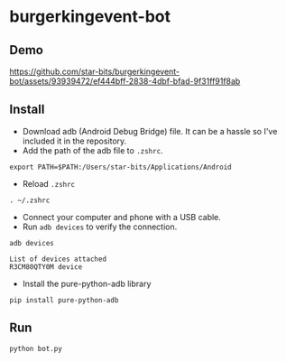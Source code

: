 # burgerkingevent-bot

## Demo
https://github.com/star-bits/burgerkingevent-bot/assets/93939472/ef444bff-2838-4dbf-bfad-9f31ff91f8ab

## Install
- Download adb (Android Debug Bridge) file. It can be a hassle so I've included it in the repository.
- Add the path of the adb file to `.zshrc`.
```shell
export PATH=$PATH:/Users/star-bits/Applications/Android
```
- Reload `.zshrc`
```shell
. ~/.zshrc
```
- Connect your computer and phone with a USB cable.
- Run `adb devices` to verify the connection.
```shell
adb devices

List of devices attached
R3CM80QTY0M	device
```
- Install the pure-python-adb library
```shell
pip install pure-python-adb
```

## Run
```shell
python bot.py
```
